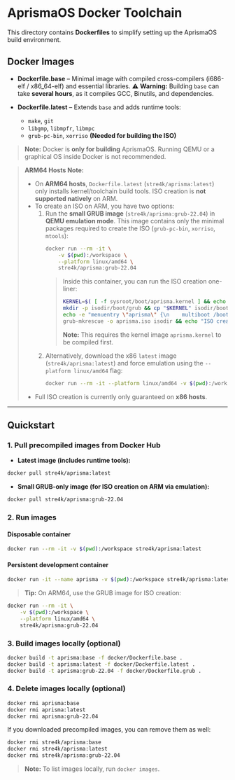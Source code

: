 # AprismaOS Docker Toolchain

This directory contains **Dockerfiles** to simplify setting up the AprismaOS build environment.

## Docker Images

- **Dockerfile.base** – Minimal image with compiled cross-compilers (i686-elf / x86_64-elf) and essential libraries.
  ⚠️ **Warning:** Building `base` can take **several hours**, as it compiles GCC, Binutils, and dependencies.

- **Dockerfile.latest** – Extends `base` and adds runtime tools:
  - `make`, `git`
  - `libgmp`, `libmpfr`, `libmpc`
  - `grub-pc-bin`, `xorriso` **(Needed for building the ISO)**

> **Note:** Docker is **only for building** AprismaOS. Running QEMU or a graphical OS inside Docker is not recommended.

> **ARM64 Hosts Note:**
> - On **ARM64 hosts**, `Dockerfile.latest` (`stre4k/aprisma:latest`) only installs kernel/toolchain build tools. ISO creation is **not supported natively** on ARM.
> - To create an ISO on ARM, you have two options:
>   1. Run the **small GRUB image** (`stre4k/aprisma:grub-22.04`) in **QEMU emulation mode**. This image contains only the minimal packages required to create the ISO (`grub-pc-bin`, `xorriso`, `mtools`):
>      ```bash
>      docker run --rm -it \
>          -v $(pwd):/workspace \
>          --platform linux/amd64 \
>          stre4k/aprisma:grub-22.04
>      ```
>      > Inside this container, you can run the ISO creation one-liner:
>      > ```bash
>      > KERNEL=$( [ -f sysroot/boot/aprisma.kernel ] && echo sysroot/boot/aprisma.kernel || echo kernel/aprisma.kernel ); \
>      > mkdir -p isodir/boot/grub && cp "$KERNEL" isodir/boot/aprisma.kernel && \
>      > echo -e "menuentry \"aprisma\" {\n    multiboot /boot/aprisma.kernel root=/dev/null\n}" > isodir/boot/grub/grub.cfg && \
>      > grub-mkrescue -o aprisma.iso isodir && echo "ISO created: aprisma.iso"
>      > ```
>      > **Note:** This requires the kernel image `aprisma.kernel` to be compiled first.
>   2. Alternatively, download the x86 `latest` image (`stre4k/aprisma:latest`) and force emulation using the `--platform linux/amd64` flag:
>      ```bash
>      docker run --rm -it --platform linux/amd64 -v $(pwd):/workspace stre4k/aprisma:latest
>      ```
> - Full ISO creation is currently only guaranteed on **x86 hosts**.

---

## Quickstart

### 1. Pull precompiled images from Docker Hub

- **Latest image (includes runtime tools):**
```bash
docker pull stre4k/aprisma:latest
```

- **Small GRUB-only image (for ISO creation on ARM via emulation):**
```bash
docker pull stre4k/aprisma:grub-22.04
```

### 2. Run images

#### Disposable container
```bash
docker run --rm -it -v $(pwd):/workspace stre4k/aprisma:latest
```

#### Persistent development container
```bash
docker run -it --name aprisma -v $(pwd):/workspace stre4k/aprisma:latest
```

> **Tip:** On ARM64, use the GRUB image for ISO creation:
```bash
docker run --rm -it \
    -v $(pwd):/workspace \
    --platform linux/amd64 \
    stre4k/aprisma:grub-22.04
```

### 3. Build images locally (optional)

```bash
docker build -t aprisma:base -f docker/Dockerfile.base .
docker build -t aprisma:latest -f docker/Dockerfile.latest .
docker build -t aprisma:grub-22.04 -f docker/Dockerfile.grub .
```

### 4. Delete images locally (optional)

```bash
docker rmi aprisma:base
docker rmi aprisma:latest
docker rmi aprisma:grub-22.04
```

If you downloaded precompiled images, you can remove them as well:

```bash
docker rmi stre4k/aprisma:base
docker rmi stre4k/aprisma:latest
docker rmi stre4k/aprisma:grub-22.04
```

> **Note:** To list images locally, run `docker images`.

